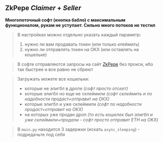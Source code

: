## ZkPepe *Claimer* + *Seller*

**Многопоточный софт (кнопка бабло) с максимальным функционалом, рукам не уступает. Сильно много потоков не тестил**

> В настройках можно отдельно указать каждый параметр: 
> 1. нужно ли вам продавать токен (или только клеймить)
> 2. нужно ли отправлять токен на ОКХ (или оставлять на кошельке)

> В софте отправляются запросы на сайт [ZkPepe](https://www.zksyncpepe.com/airdrop) без прокси, ибо так быстрее и все 
> равно не сбреют

> Загружать можете все кошельки:
> * которые не элигбл в дропе *(софт просто отсеет)*
> * которые элигбл но еще не склеймили *(софт склеймить и по надобности продаст+отправит на ОКХ)*
> * которые элигбл и уже склеймили *(софт по надобности продаст+отправит на ОКХ)*
> * на которых уже продан дроп *(то есть кошелек был элигбл и уже склеймили+продали - софт просто отправит ETH на OKX)*

> В `main.py` находится 3 задержки (искать `async_sleeping`) - подредачьте под себя
> 